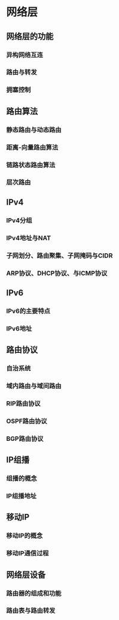 # 网络层

## 网络层的功能

### 异构网络互连

### 路由与转发

### 拥塞控制

## 路由算法

### 静态路由与动态路由

### 距离-向量路由算法

### 链路状态路由算法

### 层次路由

## IPv4

### IPv4分组

### IPv4地址与NAT

### 子网划分、路由聚集、子网掩码与CIDR

### ARP协议、DHCP协议、与ICMP协议

## IPv6

### IPv6的主要特点

### IPv6地址

## 路由协议

### 自治系统

### 域内路由与域间路由

### RIP路由协议

### OSPF路由协议

### BGP路由协议

## IP组播

### 组播的概念

### IP组播地址

## 移动IP

### 移动IP的概念

### 移动IP通信过程

## 网络层设备

### 路由器的组成和功能

### 路由表与路由转发